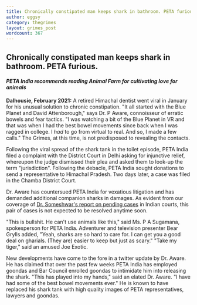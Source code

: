 ```yaml
---
title: Chronically constipated man keeps shark in bathroom. PETA furious.
author: eggsy
category: thegrimes
layout: grimes_post
wordcount: 367
---
```


## Chronically constipated man keeps shark in bathroom. PETA furious.

#### *PETA India recommends reading Animal Farm for cultivating love for animals*

**Dalhousie, February 2021:** A retired Himachal dentist went viral in January for his unusual solution to chronic constipation. "It all started with the Blue Planet and David Attenborough," says Dr. P Aware, connoisseur of erratic bowels and fear tactics. "I was watching a bit of the Blue Planet in VR and that was when I had the best bowel movements since back when I was ragged in college. I *had* to go from virtual to real. And so, I made a few calls." The Grimes, at this time, is not predisposed to revealing the contacts.

Following the viral spread of the shark tank in the toilet episode, PETA India filed a complaint with the District Court in Delhi asking for injunctive relief, whereupon the judge dismissed their plea and asked them to look-up the term "jurisdiction". Following the debacle, PETA India sought donations to send a representative to Himachal Pradesh. Two days later, a case was filed in the Chamba District Court.

Dr. Aware has countersued PETA India for vexatious litigation and has demanded additional companion sharks in damages. As evident from our coverage of [Dr. Someshwar's report on pending cases](https://thegrimes.substack.com/p/true-crime-pays) in Indian courts, this pair of cases is not expected to be resolved anytime soon.

"This is bullshit. He can't use animals like this," said Ms. P A Sugamana, spokesperson for PETA India. Adventurer and television presenter Bear Grylls added, "Yeah, sharks are so hard to care for. I can get you a good deal on gharials. (They are) easier to keep but just as scary." "Take my tiger," said an amused Joe Exotic.

New developments have come to the fore in a twitter update by Dr. Aware. He has claimed that over the past few weeks PETA India has employed goondas and Bar Council enrolled goondas to intimidate him into releasing the shark. "This has played into my hands," said an elated Dr. Aware. "I have had some of the best bowel movements ever." He is known to have replaced his shark tank with high quality images of PETA representatives, lawyers and goondas.